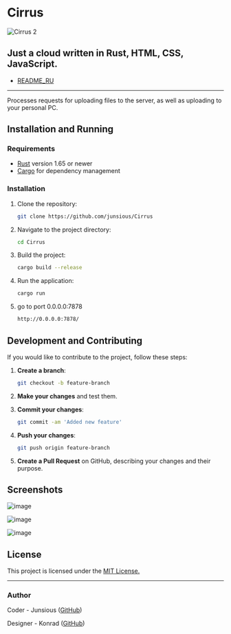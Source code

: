 # Cirrus
![Cirrus 2](https://github.com/user-attachments/assets/812d5ad7-ff08-4e39-859f-1ec9e92747ae)

Just a cloud written in Rust, HTML, CSS, JavaScript.
---
- [README_RU](https://github.com/Junsious/Cirrus/blob/main/README_ru.md)
---
Processes requests for uploading files to the server, as well as uploading to your personal PC.



## Installation and Running

### Requirements

- [Rust](https://www.rust-lang.org/tools/install) version 1.65 or newer
- [Cargo](https://doc.rust-lang.org/cargo/getting-started/installation.html) for dependency management


### Installation

1. Clone the repository:

    ```bash
    git clone https://github.com/junsious/Cirrus
    ```

2. Navigate to the project directory:

    ```bash
    cd Cirrus
    ```

3. Build the project:

    ```bash
    cargo build --release
    ```

4. Run the application:

    ```bash
    cargo run
    ```
5. go to port 0.0.0.0:7878
    ```bash
    http://0.0.0.0:7878/
    ```
    
## Development and Contributing

If you would like to contribute to the project, follow these steps:

1. **Create a branch**:

    ```bash
    git checkout -b feature-branch
    ```

2. **Make your changes** and test them.

3. **Commit your changes**:

    ```bash
    git commit -am 'Added new feature'
    ```

4. **Push your changes**:

    ```bash
    git push origin feature-branch
    ```

5. **Create a Pull Request** on GitHub, describing your changes and their purpose.

## Screenshots

![image](https://github.com/user-attachments/assets/56b27bc0-c1c4-445a-bca3-ee0b708e8765)

![image](https://github.com/user-attachments/assets/2234f1ae-70ff-477b-b1cf-b3b17e144aff)

![image](https://github.com/user-attachments/assets/4dbe8f27-f1e7-419f-a7ad-7e7804e061ec)

## License

This project is licensed under the [MIT License.](https://github.com/Junsious/Cirrus/blob/main/LICENSE)

---

### Author

Coder - Junsious ([GitHub](https://github.com/junsious))

Designer - Konrad ([GitHub](https://github.com/WilliamKonRaDDD))
